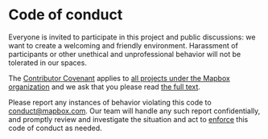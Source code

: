  # Code of conduct

Everyone is invited to participate in this project and public discussions: we want to create a welcoming and friendly environment. Harassment of participants or other unethical and unprofessional behavior will not be tolerated in our spaces.

The [Contributor Covenant](https://contributor-covenant.org) applies to [all projects under the Mapbox organization](https://github.com/mapbox) and we ask that you please read [the full text](https://www.contributor-covenant.org/version/2/0/code_of_conduct.html).

Please report any instances of behavior violating this code to conduct@mapbox.com. Our team will handle any such report confidentially, and promptly review and investigate the situation and act to [enforce](https://www.contributor-covenant.org/version/2/0/code_of_conduct#enforcement) this code of conduct as needed.